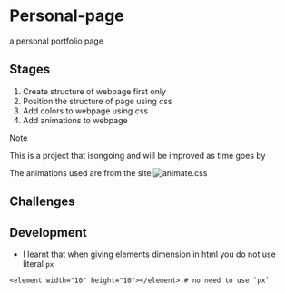 # Personal-page
a personal portfolio page

## Stages

1. Create structure of webpage first only
2. Position the structure of page using css
3. Add colors to webpage using css
4. Add animations to webpage

> [!NOTE]
> This is a project that isongoing and will be improved as time goes by

The animations used are from the site ![animate.css](https://animate.style/)
## Challenges

## Development

- I learnt that when giving elements dimension in html you do not use literal `px`

```
<element width="10" height="10"></element> # no need to use `px`
```